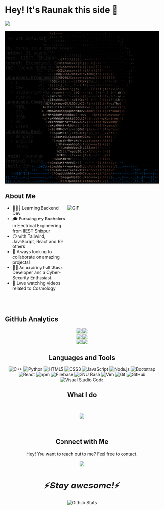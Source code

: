 # Hey! It's Raunak this side 👋  
![](https://komarev.com/ghpvc/?username=RaunakGN2001)
<br>
<pre>
<img alt="GIF" align="right" width="540px" src="https://github.com/RaunakGN2001/RaunakGN2001/blob/5539baf30c4a653ab4a3b5573fab982573971125/me-ascii-art.png" />
 ~> <strong>cat info.txt</strong>
 
<strong><a href="" >OS</a></strong>: macOS 12.4 21F79 arm64
<strong><a href="" >Uptime</a></strong>: 21 years
<strong><a href="" >Host</a></strong>: IIEST, Shibpur
<strong><a href="" >Kernel</a></strong>: Electrical Engineering
<strong><a href="" >IDE</a></strong>: VSCode 1.68.1

<strong><a href="" >Languages.Programming</a></strong>: 
  - C
  - C++
  - JavaScript
  - Python
<strong><a href="" >Languages.Computer</a></strong>: 
  - HTML
  - CSS
  - JSON
  - XML
  - LaTeX
<strong><a href="" >Languages.Real</a></strong>: 
  - Bengali
  - English
  - Hindi
  
<strong><a href="">Login</a></strong>: raunakgn
<strong><a href="">Terminal</a></strong>: Kitty
<strong><a href="">Shell</a></strong>: Zsh
</pre>

## About Me
<img align = "right" height="290px" width="300px" alt="GIF" src="https://media.giphy.com/media/3FjEPbKqEPhPpmC8uY/giphy.gif" />

* 👨🏻‍💻 Learning Backend Dev
* :mortar_board: Pursuing my Bachelors in Electrical Engineering from IIEST Shibpur
* 😏 with Tailwind, JavaScript, React and 69 others
* :briefcase: Always looking to collaborate on amazing projects!
* :technologist: An aspiring Full Stack Developer and a Cyber-Security Enthusiast.
* 🔭 Love watching videos related to Cosmology
  <br><br><br><br>
  
## GitHub Analytics
<!-- [![Raunak's GitHub stats](https://github-readme-stats-teal-theta.vercel.app/api?username=RaunakGN2001&show_icons=true&theme=radical)](https://github.com/anuraghazra/github-readme-stats) -->

<div align='center'>
<a href="https://github.com/RaunakGN2001/github-readme-stats" style='display:inline-block;'>
 <img src="https://github-readme-stats-teal-theta.vercel.app/api?username=RaunakGN2001&show_icons=true&theme=radical" height='200px' />
</a>

<a href="https://github.com/RaunakGN2001/github-readme-stats">
 <img src="https://github-readme-stats-teal-theta.vercel.app/api/top-langs/?username=RaunakGN2001&layout=compact&theme=radical" height='200px'/>
</a>
 
 <div>
<a href="https://github.com/RaunakGN2001/github-readme-stats">
 <img src="https://github-readme-stats-teal-theta.vercel.app/api/pin/?username=RaunakGN2001&repo=InteractO&theme=radical" height='155px' align='top'/>
</a>
 <a href="https://github.com/RaunakGN2001/github-readme-stats">
 <img src="https://github-readme-stats-teal-theta.vercel.app/api/pin/?username=RaunakGN2001&repo=Createevity&theme=radical" height='155px' align='top' />
</a>
</div>
 
  <div>
<a href="https://github.com/RaunakGN2001/github-readme-stats">
 <img src="https://github-readme-stats-teal-theta.vercel.app/api/pin/?username=RaunakGN2001&repo=Illumination-Control-Using-Computer-Vision&theme=radical" height='155px' align='top'/>
</a>
 <a href="https://github.com/RaunakGN2001/github-readme-stats">
 <img src="https://github-readme-stats-teal-theta.vercel.app/api/pin/?username=RaunakGN2001&repo=playing-with-socket&theme=radical" height='155px' align='top' />
</a>
</div>


## Languages and Tools
![C++](https://img.shields.io/badge/c++-%2300599C.svg?style=for-the-badge&logo=c%2B%2B&logoColor=white) ![Python](https://img.shields.io/static/v1?style=for-the-badge&message=Python&color=3776AB&logo=Python&logoColor=FFFFFF&label=) ![HTML5](https://img.shields.io/badge/html5-%23E34F26.svg?style=for-the-badge&logo=html5&logoColor=white) ![CSS3](https://img.shields.io/badge/css3-%231572B6.svg?style=for-the-badge&logo=css3&logoColor=white) ![JavaScript](https://img.shields.io/badge/javascript-%23323330.svg?style=for-the-badge&logo=javascript&logoColor=%23F7DF1E) ![Node.js](https://img.shields.io/static/v1?style=for-the-badge&message=Node.js&color=339933&logo=Node.js&logoColor=FFFFFF&label=) ![Bootstrap](https://img.shields.io/badge/bootstrap-%23563D7C.svg?style=for-the-badge&logo=bootstrap&logoColor=white) ![React](https://camo.githubusercontent.com/67a01fa7cf337616274f39c070a11638f2e65720e414ef55b8dd3f9c2a803b2a/68747470733a2f2f696d672e736869656c64732e696f2f7374617469632f76313f7374796c653d666f722d7468652d6261646765266d6573736167653d526561637426636f6c6f723d323232323232266c6f676f3d5265616374266c6f676f436f6c6f723d363144414642266c6162656c3d) ![npm](https://img.shields.io/static/v1?style=for-the-badge&message=npm&color=CB3837&logo=npm&logoColor=FFFFFF&label=) ![Firebase](https://img.shields.io/static/v1?style=for-the-badge&message=Firebase&color=222222&logo=Firebase&logoColor=FFCA28&label=) ![GNU Bash](https://img.shields.io/static/v1?style=for-the-badge&message=GNU+Bash&color=4EAA25&logo=GNU+Bash&logoColor=FFFFFF&label=) ![Vim](https://img.shields.io/static/v1?style=for-the-badge&message=Vim&color=019733&logo=Vim&logoColor=FFFFFF&label=) ![Git](https://img.shields.io/badge/git-%23F05033.svg?style=for-the-badge&logo=git&logoColor=white) ![GitHub](https://img.shields.io/badge/github-%23121011.svg?style=for-the-badge&logo=github&logoColor=white) ![Visual Studio Code](https://img.shields.io/static/v1?style=for-the-badge&message=Visual+Studio+Code&color=007ACC&logo=Visual+Studio+Code&logoColor=FFFFFF&label=)


## What I do

<br />

<p align="center">
   <img src="https://media.giphy.com/media/f9XgHHnPnDjOF1hWpl/giphy.gif" />
   </p>
   
   
<br />

## Connect with Me
Hey! You want to reach out to me? Feel free to contact.  
<br>
<a href="https://www.linkedin.com/in/raunak-gayen-2001/"><img src="https://img.shields.io/badge/linkedin-%230077B5.svg?style=for-the-badge&logo=linkedin&logoColor=white" /></a>

## 
<h1 align='center'>⚡️<i>Stay awesome!</i>⚡️</h1>
<p align="center">
<img src="https://raw.githubusercontent.com/mayhemantt/mayhemantt/Update/svg/Bottom.svg" alt="Github Stats" />
</p>
